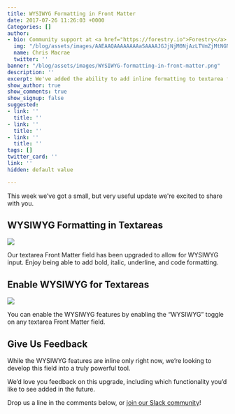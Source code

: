 ```yaml
---
title: WYSIWYG Formatting in Front Matter
date: 2017-07-26 11:26:03 +0000
Categories: []
author:
- bio: Community support at <a href="https://forestry.io">Forestry</a>
  img: "/blog/assets/images/AAEAAQAAAAAAAAaSAAAAJGJjNjM0NjAzLTVmZjMtNGNlZC1iZmNhLThhNGZmMWE4ODEwNQ-1-1.jpg"
  name: Chris Macrae
  twitter: ''
banner: "/blog/assets/images/WYSIWYG-formatting-in-front-matter.png"
description: ''
excerpt: We've added the ability to add inline formatting to textarea fields
show_author: true
show_comments: true
show_signup: false
suggested:
- link: ''
  title: ''
- link: ''
  title: ''
- link: ''
  title: ''
tags: []
twitter_card: ''
link: ''
hidden: default value

---
```

This week we’ve got a small, but very useful update we're excited to share with you.

## WYSIWYG Formatting in Textareas

<img src="/blog/assets/images/WYSIWYG-preview.gif" draggable="true" data-bukket-ext-bukket-draggable="true">

Our textarea Front Matter field has been upgraded to allow for WYSIWYG input. Enjoy being able to add bold, italic, underline, and code formatting.

## Enable WYSIWYG for Textareas

<img src="/blog/assets/images/WYSIWYG-config.gif" draggable="true" data-bukket-ext-bukket-draggable="true">

You can enable the WYSIWYG features by enabling the “WYSIWYG” toggle on any textarea Front Matter field.

## Give Us Feedback

While the WYSIWYG features are inline only right now, we’re looking to develop this field into a truly powerful tool.

We’d love you feedback on this upgrade, including which functionality you’d like to see added in the future.

Drop us a line in the comments below, or [join our Slack community](https://forestry.io/blog/post/join-our-slack-community/)!